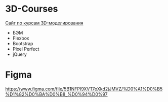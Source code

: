 # 3D-Courses
<a href="https://messiah-source.github.io/3D-Courses/">Сайт по курсам 3D-моделирования</a>

- БЭМ
- Flexbox
- Bootstrap
- Pixel Perfect
- jQuery

# Figma
https://www.figma.com/file/5B1NFPI9XVT7oXkd2jJMVZ/%D0%A1%D0%B5%D1%82%D0%BA%D0%B8_%D0%94%D0%97
